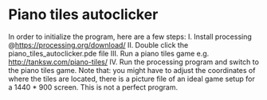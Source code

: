 # Piano tiles autoclicker
In order to initialize the program, here are a few steps:
I. Install processing @https://processing.org/download/ 
II. Double click the piano_tiles_autoclicker.pde file
III. Run a piano tiles game e.g. http://tanksw.com/piano-tiles/
IV. Run the processing program and switch to the piano tiles game.
Note that: you might have to adjust the coordinates of where the tiles are located, there is a picture file of an ideal game setup for a 1440 * 900 screen.
This is not a perfect program.
